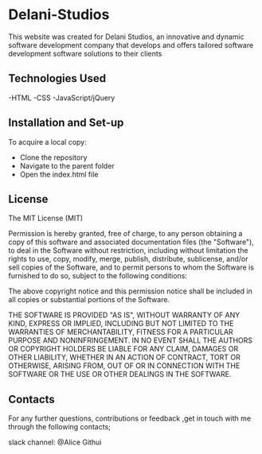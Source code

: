 # Delani-Studios
This website was created for Delani Studios, an innovative and dynamic software development company that develops and offers tailored software development software solutions to their clients 

## Technologies Used

-HTML
-CSS
-JavaScript/jQuery

## Installation and Set-up

To acquire a local copy:

- Clone the repository
- Navigate to the parent folder
- Open the index.html file

## License

The MIT License (MIT)

Permission is hereby granted, free of charge, to any person obtaining a copy of this software and associated documentation files (the "Software"), to deal in the Software without restriction, including without limitation the rights to use, copy, modify, merge, publish, distribute, sublicense, and/or sell copies of the Software, and to permit persons to whom the Software is furnished to do so, subject to the following conditions:

The above copyright notice and this permission notice shall be included in all copies or substantial portions of the Software.

THE SOFTWARE IS PROVIDED "AS IS", WITHOUT WARRANTY OF ANY KIND, EXPRESS OR IMPLIED, INCLUDING BUT NOT LIMITED TO THE WARRANTIES OF MERCHANTABILITY, FITNESS FOR A PARTICULAR PURPOSE AND NONINFRINGEMENT. IN NO EVENT SHALL THE AUTHORS OR COPYRIGHT HOLDERS BE LIABLE FOR ANY CLAIM, DAMAGES OR OTHER LIABILITY, WHETHER IN AN ACTION OF CONTRACT, TORT OR OTHERWISE, ARISING FROM, OUT OF OR IN CONNECTION WITH THE SOFTWARE OR THE USE OR OTHER DEALINGS IN THE SOFTWARE.

## Contacts

For any further questions, contributions or feedback ,get in touch with me through the following contacts;

slack channel: @Alice Githui

